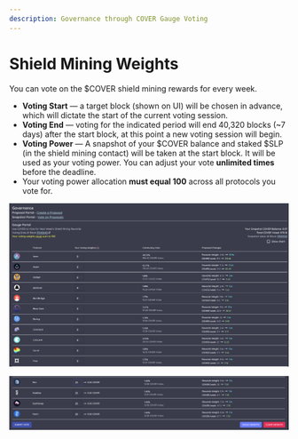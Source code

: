 ```yaml
---
description: Governance through COVER Gauge Voting
---
```


# Shield Mining Weights

You can vote on the $COVER shield mining rewards for every week.

* **Voting Start** — a target block \(shown on UI\) will be chosen in advance, which will dictate the start of the current voting session.
* **Voting End** — voting for the indicated period will end 40,320 blocks \(~7 days\) after the start block, at this point a new voting session will begin.
* **Voting Power** — A snapshot of your $COVER balance and staked $SLP \(in the shield mining contact\) will be taken at the start block. It will be used as your voting power. You can adjust your vote **unlimited times** before the deadline.
* Your voting power allocation **must equal 100** across all protocols you vote for. 

![](../.gitbook/assets/screen-shot-2020-12-23-at-12.49.57-am.png)

![](../.gitbook/assets/screen-shot-2020-12-23-at-12.50.54-am.png)

